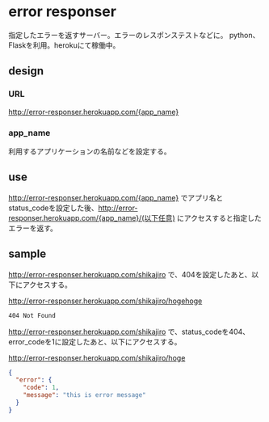 error responser
===============

指定したエラーを返すサーバー。エラーのレスポンステストなどに。
python、Flaskを利用。herokuにて稼働中。

## design
### URL
http://error-responser.herokuapp.com/{app_name}
### app_name
利用するアプリケーションの名前などを設定する。

## use
http://error-responser.herokuapp.com/{app_name} でアプリ名とstatus_codeを設定した後、http://error-responser.herokuapp.com/{app_name}/(以下任意) にアクセスすると指定したエラーを返す。

## sample
http://error-responser.herokuapp.com/shikajiro
で、404を設定したあと、以下にアクセスする。

http://error-responser.herokuapp.com/shikajiro/hogehoge

```
404 Not Found
```
http://error-responser.herokuapp.com/shikajiro
で、status_codeを404、error_codeを1に設定したあと、以下にアクセスする。

http://error-responser.herokuapp.com/shikajiro/hoge

```json
{
  "error": {
    "code": 1,
    "message": "this is error message"
  }
}
```

